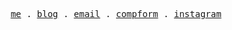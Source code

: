 <p align="center">
  <samp>
    <a href="https://www.notion.so/f9faff44769a4129b5b52b26bf7cddb1">me</a> .
    <a href="https://antfu.me/posts">blog</a> .
    <a href="mailto:charlloss.dev@gmail.com">email</a> .
    <a href="https://100.antfu.me">compform</a> .
    <a href="https://instagram.com/charlloss">instagram</a>
  </samp>
</p>

